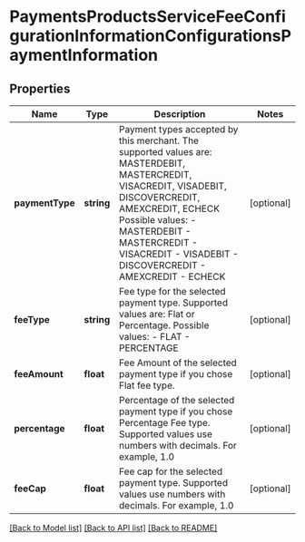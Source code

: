 # PaymentsProductsServiceFeeConfigurationInformationConfigurationsPaymentInformation

## Properties
Name | Type | Description | Notes
------------ | ------------- | ------------- | -------------
**paymentType** | **string** | Payment types accepted by this merchant. The supported values are: MASTERDEBIT, MASTERCREDIT, VISACREDIT, VISADEBIT, DISCOVERCREDIT, AMEXCREDIT, ECHECK  Possible values: - MASTERDEBIT - MASTERCREDIT - VISACREDIT - VISADEBIT - DISCOVERCREDIT - AMEXCREDIT - ECHECK | [optional] 
**feeType** | **string** | Fee type for the selected payment type. Supported values are: Flat or Percentage.   Possible values: - FLAT - PERCENTAGE | [optional] 
**feeAmount** | **float** | Fee Amount of the selected payment type if you chose Flat fee type. | [optional] 
**percentage** | **float** | Percentage of the selected payment type if you chose Percentage Fee type. Supported values use numbers with decimals. For example, 1.0 | [optional] 
**feeCap** | **float** | Fee cap for the selected payment type. Supported values use numbers with decimals. For example, 1.0 | [optional] 

[[Back to Model list]](../README.md#documentation-for-models) [[Back to API list]](../README.md#documentation-for-api-endpoints) [[Back to README]](../README.md)


